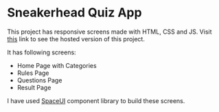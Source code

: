 # Sneakerhead Quiz App

This project has responsive screens made with HTML, CSS and JS. Visit [this](https://eager-wilson-9b76d7.netlify.app/) link to see the hosted version of this project. 

It has following screens:

- Home Page with Categories
- Rules Page
- Questions Page
- Result Page

I have used [SpaceUI](https://zen-bartik-5ee75e.netlify.app/) component library to build these screens.

